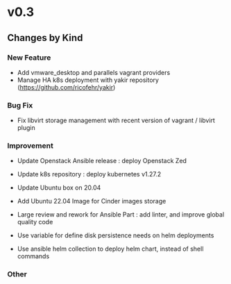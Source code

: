 # v0.3

## Changes by Kind

### New Feature

- Add vmware_desktop and parallels vagrant providers
- Manage HA k8s deployment with yakir repository (https://github.com/ricofehr/yakir)

### Bug Fix

- Fix libvirt storage management with recent version of vagrant / libvirt plugin

### Improvement

- Update Openstack Ansible release : deploy Openstack Zed
- Update k8s repository : deploy kubernetes v1.27.2
- Update Ubuntu box on 20.04
- Add Ubuntu 22.04 Image for Cinder images storage
- Large review and rework for Ansible Part : add linter, and improve global quality code

- Use variable for define disk persistence needs on helm deployments
- Use ansible helm collection to deploy helm chart, instead of shell commands

### Other
